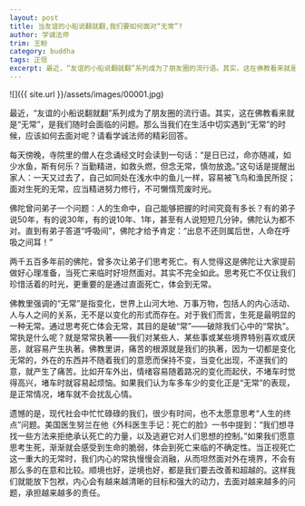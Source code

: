 ```yaml
---
layout: post
title: 当友谊的小船说翻就翻,我们要如何面对“无常”?
author: 学诚法师
trim: 王盼
category: buddha
tags: 正信
excerpt: 最近，“友谊的小船说翻就翻”系列成为了朋友圈的流行语。其实，这在佛教看来就是“无常”，是我们随时会面临的问题。那么当我们在生活中切实遇到“无常”的时候，应该如何去面对呢？请看学诚法师的精彩回答。
---
```


![]({{ site.url }}/assets/images/00001.jpg)

最近，“友谊的小船说翻就翻”系列成为了朋友圈的流行语。其实，这在佛教看来就是“无常”，是我们随时会面临的问题。那么当我们在生活中切实遇到“无常”的时候，应该如何去面对呢？请看学诚法师的精彩回答。

每天傍晚，寺院里的僧人在念诵经文时会读到一句话：“是日已过，命亦随减，如少水鱼，斯有何乐？当勤精进，如救头燃，但念无常，慎勿放逸。”这句话是提醒出家人：一天又过去了，自己如同处在浅水中的鱼儿一样，容易被飞鸟和渔民所捉；面对生死的无常，应当精进努力修行，不可懒惰荒废时光。

佛陀曾问弟子一个问题：人的生命中，自己能够把握的时间究竟有多长？有的弟子说50年，有的说30年，有的说10年、1年，甚至有人说短短几分钟，佛陀认为都不对。直到有弟子答道“呼吸间”，佛陀才给予肯定：“出息不还则属后世，人命在呼吸之间耳！”

两千五百多年前的佛陀，曾多次让弟子们思考死亡。有人觉得这是佛陀让大家提前做好心理准备，当死亡来临时好坦然面对。其实不完全如此。思考死亡不仅让我们珍惜活着的时光，更重要的是通过直面死亡，体会到无常。

佛教里强调的“无常”是指变化，世界上山河大地、万事万物，包括人的内心活动、人与人之间的关系，无不是以变化的形式而存在。对于我们而言，生死是最明显的一种无常。通过思考死亡体会无常，其目的是破“常”——破除我们心中的“常执”。常执是什么呢？就是常常执著——我们对某些人、某些事或某些境界特别喜欢或厌恶，就容易产生执著。佛教里讲，痛苦的根源就是我们的执著，因为一切都是变化无常的，外在的东西并不随着我们的意愿而保持不变，当变化出现，不遂我们的意，就产生了痛苦。比如开车外出，情绪容易随着路况的变化而起伏，不堵车时觉得高兴，堵车时就容易起烦恼。如果我们认为车多车少的变化正是“无常”的表现，是正常情况，堵车就不会扰乱心情。

遗憾的是，现代社会中忙忙碌碌的我们，很少有时间，也不太愿意思考“人生的终点”问题。美国医生努兰在他《外科医生手记：死亡的脸》一书中提到：“我们想寻找一些方法来拒绝承认死亡的力量，以及逃避它对人们思想的控制。”如果我们愿意思考生死，渐渐就会感受到生命的脆弱，体会到死亡来临的不确定性。当正视死亡这一重大的无常时，我们内心的常执慢慢会消融，从而坦然面对外在境界，不会有那么多的在意和比较。顺境也好，逆境也好，都是我们要去改善和超越的。这样我们就能放下包袱，内心会有越来越清晰的目标和强大的动力，去面对越来越多的问题，承担越来越多的责任。
